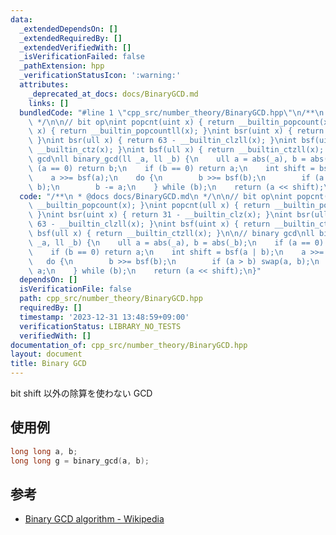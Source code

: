 ```yaml
---
data:
  _extendedDependsOn: []
  _extendedRequiredBy: []
  _extendedVerifiedWith: []
  _isVerificationFailed: false
  _pathExtension: hpp
  _verificationStatusIcon: ':warning:'
  attributes:
    _deprecated_at_docs: docs/BinaryGCD.md
    links: []
  bundledCode: "#line 1 \"cpp_src/number_theory/BinaryGCD.hpp\"\n/**\n * @docs docs/BinaryGCD.md\n\
    \ */\n\n// bit op\nint popcnt(uint x) { return __builtin_popcount(x); }\nint popcnt(ull\
    \ x) { return __builtin_popcountll(x); }\nint bsr(uint x) { return 31 - __builtin_clz(x);\
    \ }\nint bsr(ull x) { return 63 - __builtin_clzll(x); }\nint bsf(uint x) { return\
    \ __builtin_ctz(x); }\nint bsf(ull x) { return __builtin_ctzll(x); }\n\n// binary\
    \ gcd\nll binary_gcd(ll _a, ll _b) {\n    ull a = abs(_a), b = abs(_b);\n    if\
    \ (a == 0) return b;\n    if (b == 0) return a;\n    int shift = bsf(a | b);\n\
    \    a >>= bsf(a);\n    do {\n        b >>= bsf(b);\n        if (a > b) swap(a,\
    \ b);\n        b -= a;\n    } while (b);\n    return (a << shift);\n}\n"
  code: "/**\n * @docs docs/BinaryGCD.md\n */\n\n// bit op\nint popcnt(uint x) { return\
    \ __builtin_popcount(x); }\nint popcnt(ull x) { return __builtin_popcountll(x);\
    \ }\nint bsr(uint x) { return 31 - __builtin_clz(x); }\nint bsr(ull x) { return\
    \ 63 - __builtin_clzll(x); }\nint bsf(uint x) { return __builtin_ctz(x); }\nint\
    \ bsf(ull x) { return __builtin_ctzll(x); }\n\n// binary gcd\nll binary_gcd(ll\
    \ _a, ll _b) {\n    ull a = abs(_a), b = abs(_b);\n    if (a == 0) return b;\n\
    \    if (b == 0) return a;\n    int shift = bsf(a | b);\n    a >>= bsf(a);\n \
    \   do {\n        b >>= bsf(b);\n        if (a > b) swap(a, b);\n        b -=\
    \ a;\n    } while (b);\n    return (a << shift);\n}"
  dependsOn: []
  isVerificationFile: false
  path: cpp_src/number_theory/BinaryGCD.hpp
  requiredBy: []
  timestamp: '2023-12-31 13:48:59+09:00'
  verificationStatus: LIBRARY_NO_TESTS
  verifiedWith: []
documentation_of: cpp_src/number_theory/BinaryGCD.hpp
layout: document
title: Binary GCD
---
```


bit shift 以外の除算を使わない GCD

## 使用例

``` cpp
long long a, b;
long long g = binary_gcd(a, b);
```

## 参考

- [Binary GCD algorithm - Wikipedia](https://en.wikipedia.org/wiki/Binary_GCD_algorithm)